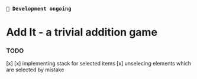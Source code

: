 ### `🚧 Development ongoing` 

# Add It - a trivial addition game

### TODO
[x] 
[x] implementing stack for selected items
[x] unselecing elements which are selected by mistake 